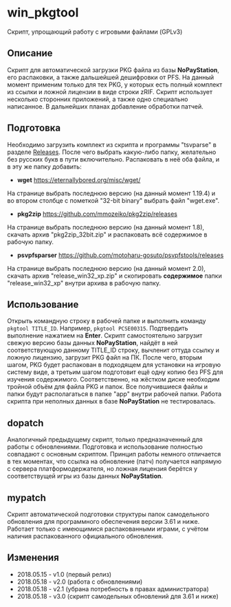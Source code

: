 # win_pkgtool
Скрипт, упрощающий работу с игровыми файлами (GPLv3)

## Описание
Скрипт для автоматической загрузки PKG файла из базы **NoPayStation**, его распаковки,
а также дальшейшей дешифровки от PFS.
На данный момент применим только для тех PKG, у которых есть полный комплект из
ссылки и ложной лицензии в виде строки zRIF.
Скрипт использует несколько сторонних приложений, а также одно специально написанное.
В дальнейших планах добавление обработки патчей.

## Подготовка
Необходимо загрузить комплект из скрипта и программы "tsvparse" в разделе [Releases](https://github.com/Yoti/win_pkgtool/releases).
После чего выбрать какую-либо папку, желательно без русских букв в пути включительно.
Распаковать в неё оба файла, и в эту же папку добавить:
* **wget** https://eternallybored.org/misc/wget/

На странице выбрать последнюю версию (на данный момент 1.19.4) и во втором столбце
с пометкой "32-bit binary" выбрать файл "wget.exe".
* **pkg2zip** https://github.com/mmozeiko/pkg2zip/releases

На странице выбрать последнюю версию (на данный момент 1.8), скачать архив
"pkg2zip_32bit.zip" и распаковать всё содержимое в рабочую папку.
* **psvpfsparser** https://github.com/motoharu-gosuto/psvpfstools/releases

На странице выбрать последнюю версию (на данный момент 2.0), скачать архив
"release_win32_xp.zip" и скопировать **содержимое** папки "release_win32_xp" внутри
архива в рабочую папку.

## Использование
Открыть командную строку в рабочей папке и выполнить команду `pkgtool TITLE_ID`.
Например, `pkgtool PCSE00315`. Подтвердить выполнение нажатием на **Enter**.
Скрипт самостоятельно загрузит свежую версию базы данных **NoPayStation**,
найдёт в ней соответствующую данному TITLE_ID строку, вычленит оттуда ссылку и
ложную лицензию, загрузит PKG файл на ПК. После чего, вторым шагом, PKG будет
распакован в подходящем для установки на игровую систему виде, а третьим шагом
подготовит ещё одну копию без PFS для изучения содержимого.
Соответственно, на жёстком диске необходим тройной объём для файла PKG и папок.
Все получившиеся файлы и папки будут располагаться в папке "app" внутри рабочей
папки. Работа скрипта при неполных данных в базе **NoPayStation** не тестировалась.

## dopatch
Аналогичный предыдущему скрипт, только предназначенный для работы с обновлениями.
Подготовка и использование полностью совпадают с основным скриптом.
Принцип работы немного отличается в тех моментах, что ссылка на обновление (патч)
получается напрямую с сервера платформодержателя, но ложная лицензия берётся у
соответствущей игры из базы данных **NoPayStation**.

## mypatch
Скрипт автоматической подготовки структуры папок самодельного обновления
для программного обеспечения версии 3.61 и ниже. Работает только с имеющимися
распакованными играми, с учётом наличия распакованного официального обновления.

## Изменения
* 2018.05.15 - v1.0 (первый релиз)
* 2018.05.18 - v2.0 (работа с обновлениями)
* 2018.05.18 - v2.1 (убрана потребность в правах администратора)
* 2018.05.18 - v3.0 (скрипт самодельных обновлений для 3.61 и ниже)
